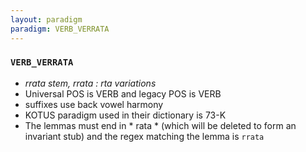 ```yaml
---
layout: paradigm
paradigm: VERB_VERRATA
---
```

### ` VERB_VERRATA `

* _rrata stem, rrata : rta variations_
* Universal POS is VERB and legacy POS is VERB
* suffixes use back vowel harmony
* KOTUS paradigm used in their dictionary is 73-K
* The lemmas must end in * rata * (which will be deleted to form an invariant stub) and the regex matching the lemma is ` rrata `
